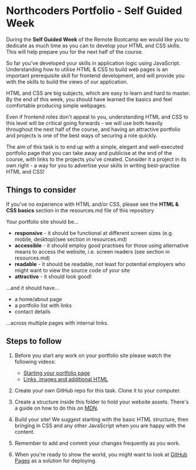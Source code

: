 # Northcoders Portfolio - Self Guided Week

During the **Self Guided Week** of the Remote Bootcamp we would like you to dedicate as much time as you can to develop your HTML and CSS skills. This will help prepare you for the next half of the course.

So far you've developed your skills in application logic using JavaScript. Understanding how to utilise HTML & CSS to build web pages is an important prerequisite skill for frontend development, and will provide you with the skills to build the views of our application.

HTML and CSS are big subjects, which are easy to learn and hard to master. By the end of this week, you should have learned the basics and feel comfortable producing simple webpages.

Even if frontend roles don't appeal to you, understanding HTML and CSS to this level will be critical going forwards - we will use both heavily throughout the next half of the course, and having an attractive portfolio and projects is one of the best ways of securing a role quickly.

The aim of this task is to end up with a simple, elegant and well-executed portfolio page that you can take away and publicise at the end of the course, with links to the projects you've created. Consider it a project in its own right - a way for you to advertise your skills in writing best-practise HTML and CSS!

## Things to consider

If you've no experience with HTML and/or CSS, please see the **HTML & CSS basics** section in the resources.md file of this repository

Your portfolio site should be...

- **responsive** - it should be functional at different screen sizes (e.g. mobile, desktop)(see section in resources.md)
- **accessible** - it should employ good practises for those using alternative means to access the website, i.e. screen readers (see section in resources.md)
- **readable** - it should be readable, not least for potential employers who might want to view the source code of your site
- **attractive** - it should look good!

...and it should have...

- a home/about page
- a portfolio list with links
- contact details

...across multiple pages with internal links.

## Steps to follow

1. Before you start any work on your portfolio site please watch the following videos:

   - [Starting your portfolio page](https://northcoders.wistia.com/medias/uqp2vm4czm)
   - [Links, images and additional HTML](https://northcoders.wistia.com/medias/9orakqv2h6)

2. Create your own GitHub repo for this task. Clone it to your computer.
3. Create a structure inside this folder to hold your website assets. There's a guide on how to do this on [MDN](https://developer.mozilla.org/en-US/docs/Learn/Getting_started_with_the_web/Dealing_with_files).
4. Build your site! We suggest starting with the basic HTML structure, then bringing in CSS and any other JavaScript when you are happy with the content.
5. Remember to add and commit your changes frequently as you work.
6. When you're ready to show the world, you might want to look at [GitHub Pages](https://pages.github.com/) as a solution for deploying.
